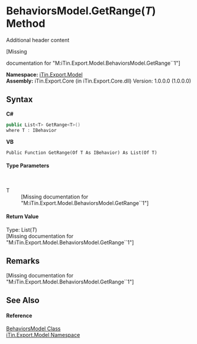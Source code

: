 # BehaviorsModel.GetRange(*T*) Method 
Additional header content 

\[Missing <summary> documentation for "M:iTin.Export.Model.BehaviorsModel.GetRange``1"\]

**Namespace:**&nbsp;<a href="ef57ffcc-e95e-b212-5a46-9aa6f5a3511f">iTin.Export.Model</a><br />**Assembly:**&nbsp;iTin.Export.Core (in iTin.Export.Core.dll) Version: 1.0.0.0 (1.0.0.0)

## Syntax

**C#**<br />
``` C#
public List<T> GetRange<T>()
where T : IBehavior

```

**VB**<br />
``` VB
Public Function GetRange(Of T As IBehavior) As List(Of T)
```


#### Type Parameters
&nbsp;<dl><dt>T</dt><dd>\[Missing <typeparam name="T"/> documentation for "M:iTin.Export.Model.BehaviorsModel.GetRange``1"\]</dd></dl>

#### Return Value
Type: List(*T*)<br />\[Missing <returns> documentation for "M:iTin.Export.Model.BehaviorsModel.GetRange``1"\]

## Remarks
\[Missing <remarks> documentation for "M:iTin.Export.Model.BehaviorsModel.GetRange``1"\]

## See Also


#### Reference
<a href="4bf09dba-3674-ea6b-467f-293682fa837e">BehaviorsModel Class</a><br /><a href="ef57ffcc-e95e-b212-5a46-9aa6f5a3511f">iTin.Export.Model Namespace</a><br />